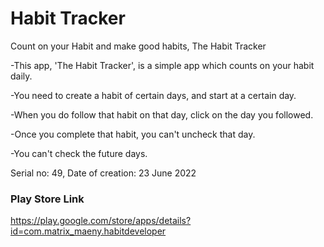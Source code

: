# Habit Tracker
Count on your Habit and make good habits, The Habit Tracker

 -This app, 'The Habit Tracker', is a simple app which counts on your habit daily.
 
 -You need to create a habit of certain days, and start at a certain day.
 
 -When you do follow that habit on that day, click on the day you followed.
 
 -Once you complete that habit, you can't uncheck that day.
 
 -You can't check the future days.
 
 Serial no: 49, Date of creation: 23 June 2022
 
 ### Play Store Link
 
 https://play.google.com/store/apps/details?id=com.matrix_maeny.habitdeveloper
               
